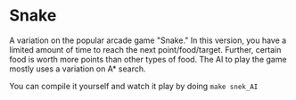 # Snake

A variation on the popular arcade game "Snake." In this version, you have a limited amount of time to reach the next point/food/target. 
Further, certain food is worth more points than other types of food. 
The AI to play the game mostly uses a variation on A* search.

You can compile it yourself and watch it play by doing `make snek_AI`
